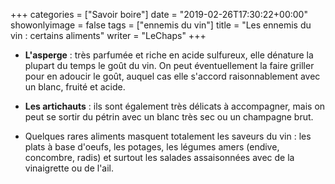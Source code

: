 +++
categories = ["Savoir boire"]
date = "2019-02-26T17:30:22+00:00"
showonlyimage = false
tags = ["ennemis du vin"]
title = "Les ennemis du vin : certains aliments"
writer = "LeChaps"
+++

* **L'asperge** : très parfumée et riche en acide sulfureux, elle dénature la plupart du temps le goût du vin. On peut éventuellement la faire griller pour en adoucir le goût, auquel cas elle s'accord raisonnablement avec un blanc, fruité et acide.

* **Les artichauts** : ils sont également très délicats à accompagner, mais on peut se sortir du pétrin avec un blanc très sec ou un champagne brut.

* Quelques rares aliments masquent totalement les saveurs du vin : les plats à base d'oeufs, les potages, les légumes amers (endive, concombre, radis) et surtout les salades assaisonnées avec de la vinaigrette ou de l'ail.